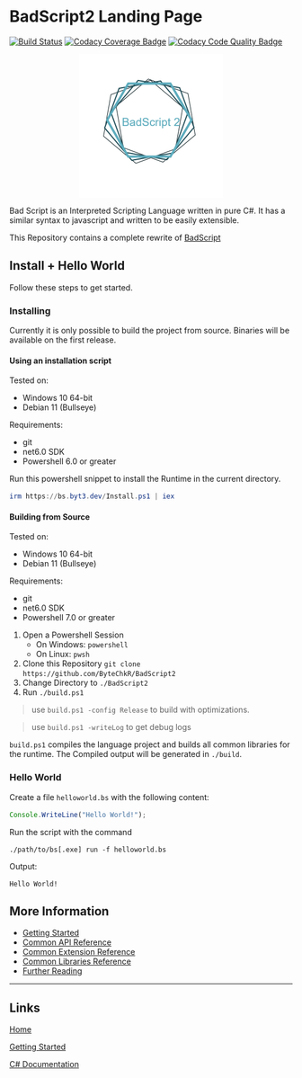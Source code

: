 # BadScript2 Landing Page

[![Build Status](https://app.travis-ci.com/ByteChkR/BadScript2.svg?branch=main)](https://app.travis-ci.com/ByteChkR/BadScript2)
[![Codacy Coverage Badge](https://app.codacy.com/project/badge/Coverage/987f37588ea9439e82eeefd422379aa5)](https://www.codacy.com/gh/ByteChkR/BadScript2/dashboard?utm_source=github.com&utm_medium=referral&utm_content=ByteChkR/BadScript2&utm_campaign=Badge_Coverage)
[![Codacy Code Quality Badge](https://app.codacy.com/project/badge/Grade/987f37588ea9439e82eeefd422379aa5)](https://www.codacy.com/gh/ByteChkR/BadScript2/dashboard?utm_source=github.com&amp;utm_medium=referral&amp;utm_content=ByteChkR/BadScript2&amp;utm_campaign=Badge_Grade)

<div style="display: flex; justify-content: center;">
<img width="256" height="256" src="https://github.com/ByteChkR/BadScript2/blob/main/res/Logo.png?raw=true"/>
</div>

Bad Script is an Interpreted Scripting Language written in pure C#. It has a similar syntax to javascript and written to be easily extensible.

This Repository contains a complete rewrite of [BadScript](https://github.com/ByteChkR/BadScript)

## Install + Hello World

Follow these steps to get started.

### Installing

Currently it is only possible to build the project from source. Binaries will be available on the first release.

#### Using an installation script

Tested on:
- Windows 10 64-bit
- Debian 11 (Bullseye)

Requirements:
- git
- net6.0 SDK
- Powershell 6.0 or greater


Run this powershell snippet to install the Runtime in the current directory.
```ps1
irm https://bs.byt3.dev/Install.ps1 | iex
```


#### Building from Source

Tested on:
- Windows 10 64-bit
- Debian 11 (Bullseye)

Requirements:
- git
- net6.0 SDK
- Powershell 7.0 or greater

1. Open a Powershell Session
	- On Windows: `powershell`
	- On Linux: `pwsh`
2. Clone this Repository `git clone https://github.com/ByteChkR/BadScript2`
3. Change Directory to `./BadScript2`
3. Run `./build.ps1`

> use `build.ps1 -config Release` to build with optimizations.

> use `build.ps1 -writeLog` to get debug logs

`build.ps1` compiles the language project and builds all common libraries for the runtime.
The Compiled output will be generated in `./build`.


### Hello World
Create a file `helloworld.bs` with the following content:
```js
Console.WriteLine("Hello World!");
```

Run the script with the command
```
./path/to/bs[.exe] run -f helloworld.bs
```

Output:
```
Hello World!
```

## More Information

- [Getting Started](./GettingStarted.md)
- [Common API Reference](./common/api/Readme.md)
- [Common Extension Reference](./common/extensions/Readme.md)
- [Common Libraries Reference](./common/libraries/Readme.md)
- [Further Reading](./FurtherReading.md)


___

## Links

[Home](https://bytechkr.github.io/BadScript2/)

[Getting Started](https://bytechkr.github.io/BadScript2/GettingStarted.html)

[C# Documentation](https://bytechkr.github.io/BadScript2/reference/index.html)
